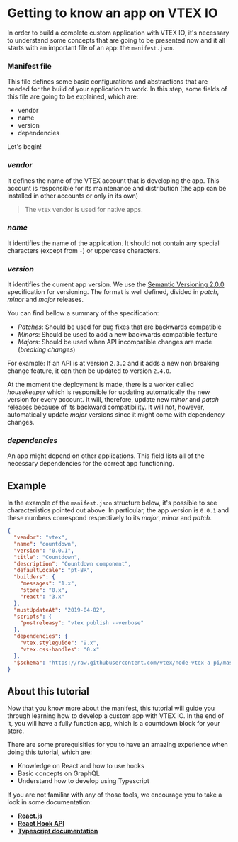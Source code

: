 # Getting to know an app on VTEX IO

In order to build a complete custom application with VTEX IO, it's necessary to understand some concepts that are going to be presented now and it all starts with an important file of an app: the `manifest.json`.

### Manifest file

This file defines some basic configurations and abstractions that are needed for the build of your application to work. In this step, some fields of this file are going to be explained, which are:
- vendor
- name
- version
- dependencies

Let's begin!

### *vendor*

It defines the name of the VTEX account that is developing the app. This account is responsible for its maintenance and distribution (the app can be installed in other accounts or only in its own)

>The `vtex` vendor is used for native apps.

### *name* 

It identifies the name of the application. It should not contain any special characters (except from `-`) or uppercase characters.

### *version* 

It identifies the current app version. We use the [Semantic Versioning 2.0.0](https://semver.org/) specification for versioning. The format is well defined, divided in *patch*, *minor* and *major* releases.

You can find bellow a summary of the specification: 

- *Patches*: Should be used for bug fixes that are backwards compatible 
- *Minors*: Should be used to add a new backwards compatible feature 
- *Majors*: Should be used when API incompatible changes are made (*breaking changes*)

For example: If an API is at version `2.3.2` and it adds a new non breaking change feature, it can then be updated to version `2.4.0`.

At the moment the deployment is made, there is a worker called *housekeeper* which is responsible for updating automatically the new version for every account. It will, therefore, update new *minor* and *patch* releases because of its backward compatibility. It will not, however, automatically update *major* versions since it might come with dependency changes. 

### *dependencies*

An app might depend on other applications. This field lists all of the necessary dependencies for the correct app functioning. 

## Example

In the example of the `manifest.json` structure below, it's possible to see characteristics pointed out above. In particular, the app version is `0.0.1` and these numbers correspond respectively to its *major*, *minor* and *patch*.

```json
{
  "vendor": "vtex",
  "name": "countdown",
  "version": "0.0.1",
  "title": "Countdown",
  "description": "Countdown component",
  "defaultLocale": "pt-BR",
  "builders": {
    "messages": "1.x",
    "store": "0.x",
    "react": "3.x"
  },
  "mustUpdateAt": "2019-04-02",
  "scripts": {
    "postreleasy": "vtex publish --verbose"
  },
  "dependencies": {
    "vtex.styleguide": "9.x",
    "vtex.css-handles": "0.x"
  },
  "$schema": "https://raw.githubusercontent.com/vtex/node-vtex-a pi/master/gen/manifest.schema"
}
```

## About this tutorial
Now that you know more about the manifest, this tutorial will guide you through learning how to develop a custom app with VTEX IO. In the end of it, you will have a fully function app, which is a countdown block for your store.

There are some prerequisities for you to have an amazing experience when doing this tutorial, which are:

- Knowledge on React and how to use hooks
- Basic concepts on GraphQL
- Understand how to develop using Typescript

If you are not familiar with any of those tools, we encourage you to take a look in some documentation:
- [**React.js**](https://reactjs.org/)
- [**React Hook API**](https:/**/reactjs.org/docs/hooks-intro.html)
- [**Typescript documentation**](https://www.typescriptlang.org/)
